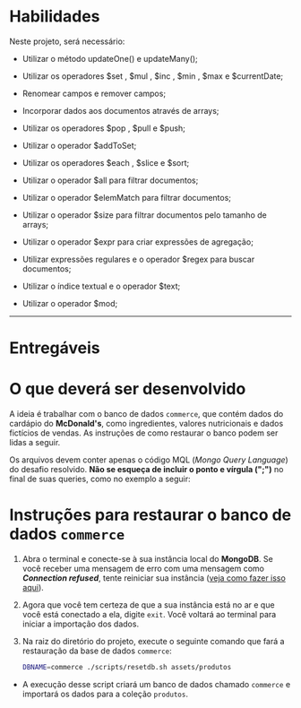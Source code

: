 

# Habilidades
Neste projeto, será necessário:

  * Utilizar o método updateOne() e updateMany();

  * Utilizar os operadores $set , $mul , $inc , $min , $max e $currentDate;

  * Renomear campos e remover campos;

  * Incorporar dados aos documentos através de arrays;

  * Utilizar os operadores $pop , $pull e $push;
  
  * Utilizar o operador $addToSet;

  * Utilizar os operadores $each , $slice e $sort;

  * Utilizar o operador $all para filtrar documentos;

  * Utilizar o operador $elemMatch para filtrar documentos;

  * Utilizar o operador $size para filtrar documentos pelo tamanho de arrays;

  * Utilizar o operador $expr para criar expressões de agregação;

  * Utilizar expressões regulares e o operador $regex para buscar documentos;

  * Utilizar o índice textual e o operador $text;

  * Utilizar o operador $mod;

---


# Entregáveis

# O que deverá ser desenvolvido

A ideia é trabalhar com o banco de dados `commerce`, que contém dados do cardápio do **McDonald's**, como ingredientes, valores nutricionais e dados fictícios de vendas. As instruções de como restaurar o banco podem ser lidas a seguir.



Os arquivos devem conter apenas o código MQL (_Mongo Query Language_) do desafio resolvido. **Não se esqueça de incluir o ponto e vírgula (";")** no final de suas queries, como no exemplo a seguir:

# Instruções para restaurar o banco de dados `commerce`

1. Abra o terminal e conecte-se à sua instância local do **MongoDB**. Se você receber uma mensagem de erro com uma mensagem como **_Connection refused_**, tente reiniciar sua instância ([veja como fazer isso aqui](https://app.betrybe.com/course/back-end/mongodb/introduction/conteudos/conectando)).

2. Agora que você tem certeza de que a sua instância está no ar e que você está conectado a ela, digite `exit`. Você voltará ao terminal para iniciar a importação dos dados.

3. Na raiz do diretório do projeto, execute o seguinte comando que fará a restauração da base de dados `commerce`:
   ```sh
   DBNAME=commerce ./scripts/resetdb.sh assets/produtos
   ```

- A execução desse script criará um banco de dados chamado `commerce` e importará os dados para a coleção `produtos`.
